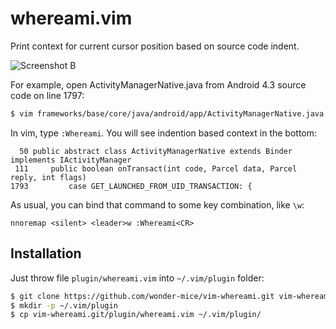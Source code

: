 whereami.vim
============

Print context for current cursor position based on source code indent.

![Screenshot B](https://raw.github.com/wonder-mice/vim-whereami/master/doc/_screenshots/screenshot_b.png)

For example, open ActivityManagerNative.java from Android 4.3 source code on line 1797:
```bash
$ vim frameworks/base/core/java/android/app/ActivityManagerNative.java +1797
```
In vim, type `:Whereami`. You will see indention based context in the bottom:
```
  50 public abstract class ActivityManagerNative extends Binder implements IActivityManager
 111     public boolean onTransact(int code, Parcel data, Parcel reply, int flags)
1793         case GET_LAUNCHED_FROM_UID_TRANSACTION: {
```
As usual, you can bind that command to some key combination, like `\w`:
```vim
nnoremap <silent> <leader>w :Whereami<CR>
```

## Installation

Just throw file `plugin/whereami.vim` into `~/.vim/plugin` folder:
```bash
$ git clone https://github.com/wonder-mice/vim-whereami.git vim-whereami.git
$ mkdir -p ~/.vim/plugin
$ cp vim-whereami.git/plugin/whereami.vim ~/.vim/plugin/
```

